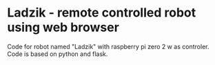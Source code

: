 # Ladzik - remote controlled robot using web browser
Code for robot named "Ladzik" with raspberry pi zero 2 w as controler. Code is based on python and flask.

